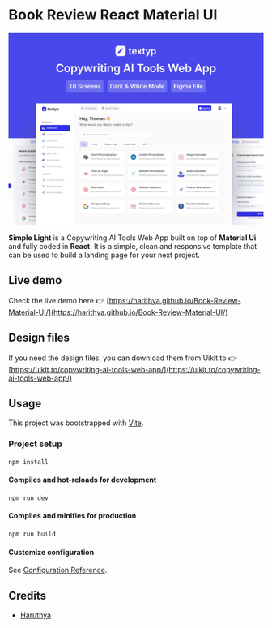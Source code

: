 # Book Review React Material UI

![Simple template preview](https://raw.githubusercontent.com/harithya/Textyp-React-MUI/main/public/cover.jpg)

**Simple Light** is a Copywriting AI Tools Web App built on top of **Material Ui** and fully coded in **React**. It is a simple, clean and responsive template that can be used to build a landing page for your next project.

## Live demo

Check the live demo here 👉️ [https://harithya.github.io/Book-Review-Material-UI/](https://harithya.github.io/Book-Review-Material-UI/)

## Design files

If you need the design files, you can download them from Uikit.to 👉 [https://uikit.to/copywriting-ai-tools-web-app/](https://uikit.to/copywriting-ai-tools-web-app/)

## Usage

This project was bootstrapped with [Vite](https://vitejs.dev/).

### Project setup

```
npm install
```

#### Compiles and hot-reloads for development

```
npm run dev
```

#### Compiles and minifies for production

```
npm run build
```

#### Customize configuration

See [Configuration Reference](https://vitejs.dev/guide/).

## Credits

- [Haruthya](https://harithya.vercel.app/)
